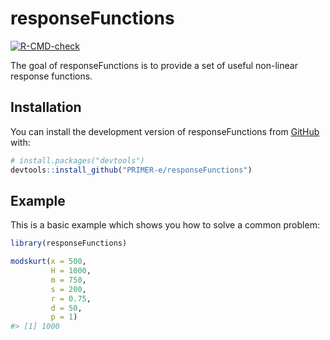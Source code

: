 
<!-- README.md is generated from README.Rmd. Please edit that file -->

# responseFunctions

<!-- badges: start -->

[![R-CMD-check](https://github.com/PRIMER-e/responseFunctions/workflows/R-CMD-check/badge.svg)](https://github.com/PRIMER-e/responseFunctions/actions)
<!-- badges: end -->

The goal of responseFunctions is to provide a set of useful non-linear
response functions.

## Installation

You can install the development version of responseFunctions from
[GitHub](https://github.com/) with:

``` r
# install.packages("devtools")
devtools::install_github("PRIMER-e/responseFunctions")
```

## Example

This is a basic example which shows you how to solve a common problem:

``` r
library(responseFunctions)

modskurt(x = 500,
         H = 1000,
         m = 750,
         s = 200,
         r = 0.75,
         d = 50,
         p = 1)
#> [1] 1000
```
